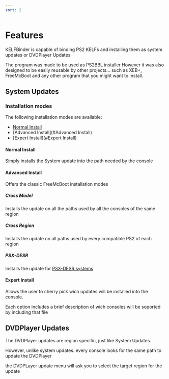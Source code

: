 ```yaml
---
sort: 2
---
```


# Features

KELFBinder is capable of binding PS2 KELFs and installing them as system updates or DVDPlayer Updates

The program was made to be used as PS2BBL installer
However it was also designed to be easily reusable by other projects... such as XEB+, FreeMcBoot and any other program that you might want to install.

## System Updates

### Installation modes

The following installation modes are available:

- [Normal Install](#Normal-Install)
- [Advanced Install](#Advanced Install)
- [Expert Install](#Expert Install)

#### Normal Install

Simply installs the System update into the path needed by the console

#### Advanced Install

Offers the classic FreeMcBoot installation modes

##### Cross Model

Installs the update on all the paths used by all the consoles of the same region

##### Cross Region

Installs the update on all paths used by every compatible PS2 of each region

##### PSX-DESR

Installs the update for [PSX-DESR systems](https://www.google.com/search?q=PSX-DESR&sxsrf=ALiCzsbB1c-OG3a_bzTilXq-RslFRCArXg:1671631335869&source=lnms&tbm=isch&sa=X&ved=2ahUKEwiM3-D_74r8AhVCqpUCHWURAxEQ_AUoAXoECAIQAw&biw=1366&bih=629&dpr=1)

#### Expert Install

Allows the user to cherry pick wich updates will be installed into the console.

Each option includes a brief description of wich consoles will be soported by including that file

## DVDPlayer Updates

The DVDPlayer updates are region specific, just like System Updates.

However, unlike system updates. every console looks for the same path to update the DVDPlayer

the DVDPLayer update menu will ask you to select the target region for the update